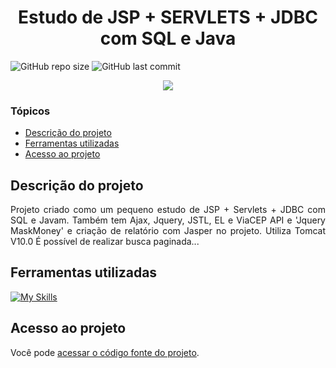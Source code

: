# <h1 align="center"> Estudo de JSP + SERVLETS + JDBC com SQL e Java </h1>
![GitHub repo size](https://img.shields.io/github/repo-size/PedroQueiroz1/EstudoDeJSPeServlets?style=plastic)
![GitHub last commit](https://img.shields.io/github/last-commit/PedroQueiroz1/EstudoDeJSPeServlets?style=plastic)

<p align="center">
   <img src="http://img.shields.io/static/v1?label=STATUS&message=FINALIZADO&color=RED&style=for-the-badge" #vitrinedev/>
</p>

### Tópicos 

- [Descrição do projeto](#descrição-do-projeto)
- [Ferramentas utilizadas](#ferramentas-utilizadas)
- [Acesso ao projeto](#acesso-ao-projeto)

## Descrição do projeto 

<p align="justify">
   Projeto criado como um pequeno estudo de JSP + Servlets + JDBC com SQL e Javam. Também tem Ajax, Jquery, JSTL, EL e ViaCEP API e 'Jquery MaskMoney' e criação de relatório com Jasper no projeto.
   Utiliza Tomcat V10.0
   É possível de realizar busca paginada...
 
## Ferramentas utilizadas
[![My Skills](https://skillicons.dev/icons?i=java,postgres,bootstrap,html,css,js,heroku)](https://skillicons.dev)

## Acesso ao projeto

Você pode [acessar o código fonte do projeto](https://github.com/PedroQueiroz1/EstudoDeJSPeServlets).
